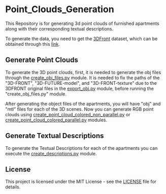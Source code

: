# Point_Clouds_Generation

This Repository is for generating 3d point clouds of furnished apartments along with their corresponding textual descriptions.


To generate the data, you need to get the [3DFront](https://tianchi.aliyun.com/specials/promotion/alibaba-3d-scene-dataset#) dataset, which can be obtained through this [link](https://tianchi.aliyun.com/specials/promotion/alibaba-3d-scene-dataset#download).

## Generate Point Clouds
To generate the 3D point clouds, first, it is needed to generate the obj files through the [create_obj_files.py](https://github.com/aliabdari/Point_Clouds_Generation/blob/main/generate_objs/create_obj_files.py) module. It is needed to fix the paths of the "3D-FRONT", "3D-FUTURE-model", and "3D-FRONT-texture" due to the 3DFRONT original files in the [export_obj.py](https://github.com/aliabdari/Point_Clouds_Generation/blob/main/generate_objs/export_obj.py) module, before running the "create_obj_files.py" module.

After generating the object files of the apartments, you will have "obj" and "mtl" files for each of the 3D scenes. Now you can generate RGB point clouds using [create_point_cloud_colored_non_parallel.py](https://github.com/aliabdari/Point_Clouds_Generation/blob/main/generate_point_clouds/create_point_cloud_colored_non_parallel.py) or [create_point_cloud_colored_parallel.py](https://github.com/aliabdari/Point_Clouds_Generation/blob/main/generate_point_clouds/create_point_cloud_colored_parallel.py) modules.

## Generate Textual Descriptions
To generate the Textual Descriptions for each of the apartments you can execute the [create_descriptions.py](https://github.com/aliabdari/Point_Clouds_Generation/blob/main/generate_descriptions/create_descriptions.py) module.

## License
This project is licensed under the MIT License - see the [LICENSE](https://github.com/aliabdari/Point_Clouds_Generation/blob/main/LICENSE) file for details.
